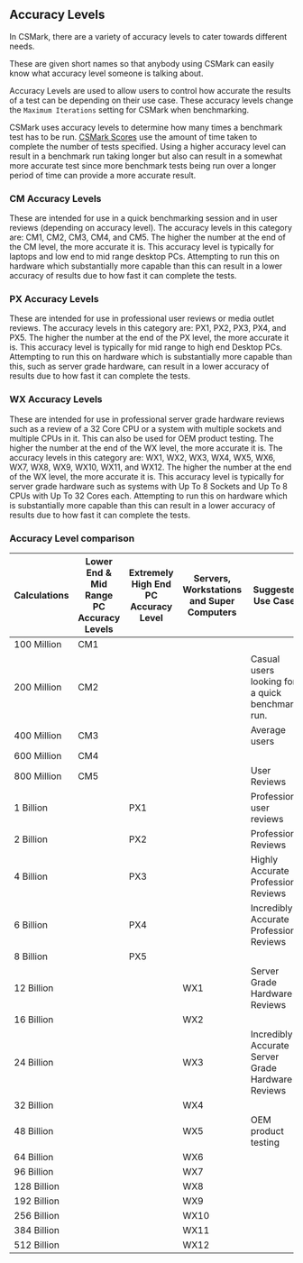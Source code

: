 ## Accuracy Levels
In CSMark, there are a variety of accuracy levels to cater towards different needs.

These are given short names so that anybody using CSMark can easily know what accuracy level someone is talking about.

Accuracy Levels are used to allow users to control how accurate the results of a test can be depending on their use case. These accuracy levels change the ``Maximum Iterations`` setting for CSMark when benchmarking.

CSMark uses accuracy levels to determine how many times a benchmark test has to be run. [CSMark Scores]() use the amount of time taken to complete the number of tests specified. Using a higher accuracy level can result in a benchmark run taking longer but also can result in a somewhat more accurate test since more benchmark tests being run over a longer period of time can provide a more accurate result.

### CM Accuracy Levels
These are intended for use in a quick benchmarking session and in user reviews (depending on accuracy level).
The accuracy levels in this category are: CM1, CM2, CM3, CM4, and CM5. The higher the number at the end of the CM level, the more accurate it is.
This accuracy level is typically for laptops and low end to mid range desktop PCs. Attempting to run this on hardware which substantially more capable than this can result in a lower accuracy of results due to how fast it can complete the tests.

### PX Accuracy Levels
These are intended for use in professional user reviews or media outlet reviews. The accuracy levels in this category are: PX1, PX2, PX3, PX4, and PX5.
The higher the number at the end of the PX level, the more accurate it is. This accuracy level is typically for mid range to high end Desktop PCs. Attempting to run this on hardware which is substantially more capable than this, such as server grade hardware, can result in a lower accuracy of results due to how fast it can complete the tests.

### WX Accuracy Levels
These are intended for use in professional server grade hardware reviews such as a review of a 32 Core CPU or a system with multiple sockets and multiple CPUs in it.
This can also be used for OEM product testing. The higher the number at the end of the WX level, the more accurate it is. The accuracy levels in this category are: WX1, WX2, WX3, WX4, WX5, WX6, WX7, WX8, WX9, WX10, WX11, and WX12. The higher the number at the end of the WX level, the more accurate it is.
This accuracy level is typically for server grade hardware such as systems with Up To 8 Sockets and Up To 8 CPUs with Up To 32 Cores each. Attempting to run this on hardware which is substantially more capable than this can result in a lower accuracy of results due to how fast it can complete the tests.

### Accuracy Level comparison

| Calculations | Lower End & Mid Range PC Accuracy Levels | Extremely High End PC Accuracy Level | Servers, Workstations and Super Computers  | Suggested Use Cases | Introduction |
|--------------|-----------------------|-------------------|---|---|---|
| 100 Million | CM1 | | | | 0.16.0 |
| 200 Million | CM2 | | |  Casual users looking for a quick benchmark run. | 0.16.0 |
| 400 Million | CM3 | | | Average users | 0.16.0 |
| 600 Million | CM4 | | |   | 0.16.0 |
| 800 Million | CM5 | | | User Reviews | 0.16.0 |
| 1 Billion |  | PX1 | | Professional user reviews | 0.16.0 |
| 2 Billion |  | PX2 | | Professional Reviews | 0.16.0 |
| 4 Billion |  | PX3 | | Highly Accurate Professional Reviews | 0.16.0 |  
| 6 Billion |  | PX4 | | Incredibly Accurate Professional Reviews| 0.16.0 |  
| 8 Billion |  | PX5 | |  | 0.16.0 |
| 12 Billion | |  | WX1 | Server Grade Hardware Reviews | 0.16.0 |   
| 16 Billion |  |  | WX2 | | 0.16.0 |
| 24 Billion |  |  | WX3 | Incredibly Accurate Server Grade Hardware Reviews | 0.16.0 |
| 32 Billion |  |  | WX4 | | 0.16.0 |
| 48 Billion |  |  | WX5 | OEM product testing | 0.16.0 |
| 64 Billion |  |  | WX6 |  | 0.16.0 |
| 96 Billion |  |  | WX7 |  | 0.16.0 |
| 128 Billion |  |  | WX8 |  | 0.16.0 |
| 192 Billion |  |  | WX9 |  | 0.16.0 |
| 256 Billion |  |  | WX10 |  | 0.16.0 |
| 384 Billion |  |  | WX11 |  | 0.16.0 |
| 512 Billion |  |  | WX12 |  | 0.16.0 |
